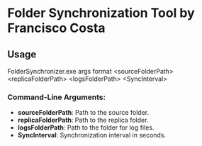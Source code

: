 # Folder Synchronization Tool by Francisco Costa

## Usage

 FolderSynchronizer.exe args format &lt;sourceFolderPath&gt; &lt;replicaFolderPath&gt; &lt;logsFolderPath&gt; &lt;SyncInterval&gt;
### Command-Line Arguments:
- **sourceFolderPath**: Path to the source folder.
- **replicaFolderPath**: Path to the replica folder.
- **logsFolderPath**: Path to the folder for log files.
- **SyncInterval**: Synchronization interval in seconds.
